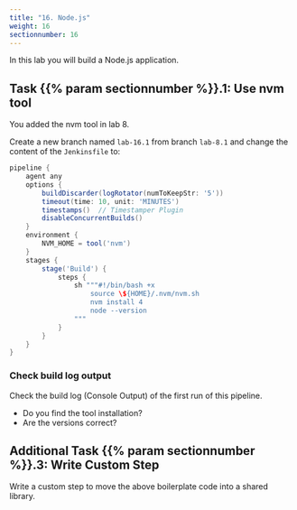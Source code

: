 ```yaml
---
title: "16. Node.js"
weight: 16
sectionnumber: 16
---
```


In this lab you will build a Node.js application.


## Task {{% param sectionnumber %}}.1: Use nvm tool

You added the nvm tool in lab 8.

Create a new branch named ``lab-16.1`` from branch ``lab-8.1`` and change the content of the ``Jenkinsfile`` to:

<!--
```groovy
pipeline {
    agent any // with hosted env use agent { label env.JOB_NAME.split('/')[0] }
```
-->

```groovy
pipeline {
    agent any
    options {
        buildDiscarder(logRotator(numToKeepStr: '5'))
        timeout(time: 10, unit: 'MINUTES')
        timestamps()  // Timestamper Plugin
        disableConcurrentBuilds()
    } 
    environment {
        NVM_HOME = tool('nvm')
    }
    stages {
        stage('Build') {
            steps {
                sh """#!/bin/bash +x
                    source \${HOME}/.nvm/nvm.sh
                    nvm install 4
                    node --version
                """
            }
        }
    }
}
```


### Check build log output

Check the build log (Console Output) of the first run of this pipeline.

* Do you find the tool installation?
* Are the versions correct?


## Additional Task {{% param sectionnumber %}}.3: Write Custom Step

Write a custom step to move the above boilerplate code into a shared library.
